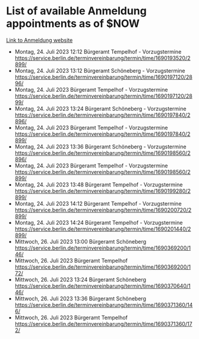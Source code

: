 # List of available Anmeldung appointments as of $NOW
[Link to Anmeldung website](https://service.berlin.de/terminvereinbarung/termin/tag.php?termin=1&anliegen[]=120686&dienstleisterlist=122210,122217,327316,122219,327312,122227,327314,122231,327346,122243,327348,122254,122252,329742,122260,329745,122262,329748,122271,327278,122273,327274,122277,327276,330436,122280,327294,122282,327290,122284,327292,122291,327270,122285,327266,122286,327264,122296,327268,150230,329760,122297,327286,122294,327284,122312,329763,122314,329775,122304,327330,122311,327334,122309,327332,317869,122281,327352,122279,329772,122283,122276,327324,122274,327326,122267,329766,122246,327318,122251,327320,122257,327322,122208,327298,122226,327300&herkunft=http%3A%2F%2Fservice.berlin.de%2Fdienstleistung%2F120686%2F)
- Montag, 24. Juli 2023 12:12 Bürgeramt Tempelhof - Vorzugstermine https://service.berlin.de/terminvereinbarung/termin/time/1690193520/2899/
- Montag, 24. Juli 2023 13:12 Bürgeramt Schöneberg - Vorzugstermine https://service.berlin.de/terminvereinbarung/termin/time/1690197120/2896/
- Montag, 24. Juli 2023  Bürgeramt Tempelhof - Vorzugstermine https://service.berlin.de/terminvereinbarung/termin/time/1690197120/2899/
- Montag, 24. Juli 2023 13:24 Bürgeramt Schöneberg - Vorzugstermine https://service.berlin.de/terminvereinbarung/termin/time/1690197840/2896/
- Montag, 24. Juli 2023  Bürgeramt Tempelhof - Vorzugstermine https://service.berlin.de/terminvereinbarung/termin/time/1690197840/2899/
- Montag, 24. Juli 2023 13:36 Bürgeramt Schöneberg - Vorzugstermine https://service.berlin.de/terminvereinbarung/termin/time/1690198560/2896/
- Montag, 24. Juli 2023  Bürgeramt Tempelhof - Vorzugstermine https://service.berlin.de/terminvereinbarung/termin/time/1690198560/2899/
- Montag, 24. Juli 2023 13:48 Bürgeramt Tempelhof - Vorzugstermine https://service.berlin.de/terminvereinbarung/termin/time/1690199280/2899/
- Montag, 24. Juli 2023 14:12 Bürgeramt Tempelhof - Vorzugstermine https://service.berlin.de/terminvereinbarung/termin/time/1690200720/2899/
- Montag, 24. Juli 2023 14:24 Bürgeramt Tempelhof - Vorzugstermine https://service.berlin.de/terminvereinbarung/termin/time/1690201440/2899/
- Mittwoch, 26. Juli 2023 13:00 Bürgeramt Schöneberg https://service.berlin.de/terminvereinbarung/termin/time/1690369200/146/
- Mittwoch, 26. Juli 2023  Bürgeramt Tempelhof https://service.berlin.de/terminvereinbarung/termin/time/1690369200/172/
- Mittwoch, 26. Juli 2023 13:24 Bürgeramt Schöneberg https://service.berlin.de/terminvereinbarung/termin/time/1690370640/146/
- Mittwoch, 26. Juli 2023 13:36 Bürgeramt Schöneberg https://service.berlin.de/terminvereinbarung/termin/time/1690371360/146/
- Mittwoch, 26. Juli 2023  Bürgeramt Tempelhof https://service.berlin.de/terminvereinbarung/termin/time/1690371360/172/
